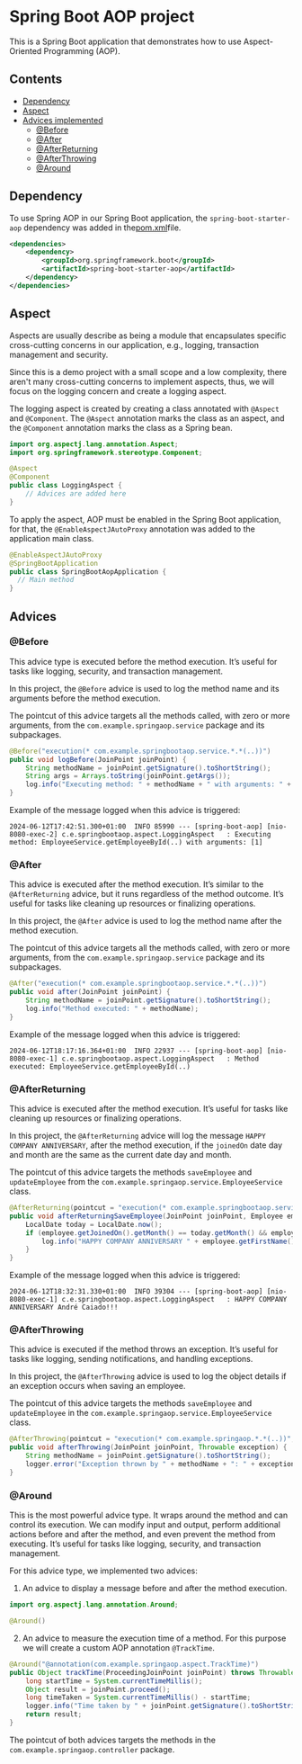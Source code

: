 # Spring Boot AOP project

This is a Spring Boot application that demonstrates how to use Aspect-Oriented Programming (AOP).

## Contents
- [Dependency](#dependency)
- [Aspect](#aspect)
- [Advices implemented](#advices-implemented)
  - [@Before](#before)
  - [@After](#after)
  - [@AfterReturning](#afterreturning)
  - [@AfterThrowing](#afterthrowing)
  - [@Around](#around)

## Dependency

To use Spring AOP in our Spring Boot application, the `spring-boot-starter-aop` dependency was added in the[pom.xml](pom.xml)file.

```xml
<dependencies>
    <dependency>
        <groupId>org.springframework.boot</groupId>
        <artifactId>spring-boot-starter-aop</artifactId>
    </dependency>
</dependencies>
```

## Aspect

Aspects are usually describe as being a module that encapsulates specific cross-cutting concerns in our application, e.g., logging, transaction management and security. 

Since this is a demo project with a small scope and a low complexity, there aren't many cross-cutting concerns to implement aspects, thus, we will focus on the logging concern and create a logging aspect.

The logging aspect is created by creating a class annotated with `@Aspect` and `@Component`. The `@Aspect` annotation marks the class as an aspect, and the `@Component` annotation marks the class as a Spring bean.

```java
import org.aspectj.lang.annotation.Aspect;
import org.springframework.stereotype.Component;

@Aspect
@Component
public class LoggingAspect {
    // Advices are added here
}
```

To apply the aspect, AOP must be enabled in the Spring Boot application, for that, the `@EnableAspectJAutoProxy` annotation was added to the application main class.

```java
@EnableAspectJAutoProxy
@SpringBootApplication
public class SpringBootAopApplication {
  // Main method
}
```

## Advices

### @Before

This advice type is executed before the method execution. 
It’s useful for tasks like logging, security, and transaction management.

In this project, the `@Before` advice is used to log the method name and its arguments before the method execution.

The pointcut of this advice targets all the methods called, with zero or more arguments, from the `com.example.springaop.service` package and its subpackages. 

```java
@Before("execution(* com.example.springbootaop.service.*.*(..))")
public void logBefore(JoinPoint joinPoint) {
    String methodName = joinPoint.getSignature().toShortString();
    String args = Arrays.toString(joinPoint.getArgs());
    log.info("Executing method: " + methodName + " with arguments: " + args);
}
```

Example of the message logged when this advice is triggered:

```
2024-06-12T17:42:51.300+01:00  INFO 85990 --- [spring-boot-aop] [nio-8080-exec-2] c.e.springbootaop.aspect.LoggingAspect   : Executing method: EmployeeService.getEmployeeById(..) with arguments: [1]
```

### @After

This advice is executed after the method execution. It’s similar to the `@AfterReturning` advice, but it runs regardless of the method outcome.
It’s useful for tasks like cleaning up resources or finalizing operations.

In this project, the `@After` advice is used to log the method name after the method execution.

The pointcut of this advice targets all the methods called, with zero or more arguments, from the `com.example.springaop.service` package and its subpackages.

```java
@After("execution(* com.example.springbootaop.service.*.*(..))")
public void after(JoinPoint joinPoint) {
    String methodName = joinPoint.getSignature().toShortString();
    log.info("Method executed: " + methodName);
}
```

Example of the message logged when this advice is triggered: 

```
2024-06-12T18:17:16.364+01:00  INFO 22937 --- [spring-boot-aop] [nio-8080-exec-1] c.e.springbootaop.aspect.LoggingAspect   : Method executed: EmployeeService.getEmployeeById(..)
```

### @AfterReturning

This advice is executed after the method execution. 
It’s useful for tasks like cleaning up resources or finalizing operations.

In this project, the `@AfterReturning` advice will log the message `HAPPY COMPANY ANNIVERSARY`, after the method execution, if the `joinedOn` date day and month are the same as the current date day and month.

The pointcut of this advice targets the methods `saveEmployee` and `updateEmployee` from the `com.example.springaop.service.EmployeeService` class.

```java
@AfterReturning(pointcut = "execution(* com.example.springbootaop.service.EmployeeService.saveEmployee(..)) || execution(* com.example.springbootaop.service.EmployeeService.updateEmployee(..))", returning = "employee")
public void afterReturningSaveEmployee(JoinPoint joinPoint, Employee employee) {
    LocalDate today = LocalDate.now();
    if (employee.getJoinedOn().getMonth() == today.getMonth() && employee.getJoinedOn().getDayOfMonth() == today.getDayOfMonth()) {
        log.info("HAPPY COMPANY ANNIVERSARY " + employee.getFirstName() + " " + employee.getLastName() + "!!!");
    }
}
```

Example of the message logged when this advice is triggered:

```
2024-06-12T18:32:31.330+01:00  INFO 39304 --- [spring-boot-aop] [nio-8080-exec-1] c.e.springbootaop.aspect.LoggingAspect   : HAPPY COMPANY ANNIVERSARY André Caiado!!!
```

### @AfterThrowing

This advice is executed if the method throws an exception. 
It’s useful for tasks like logging, sending notifications, and handling exceptions.

In this project, the `@AfterThrowing` advice is used to log the object details if an exception occurs when saving an employee. 

The pointcut of this advice targets the methods `saveEmployee` and `updateEmployee` in the `com.example.springaop.service.EmployeeService` class.

```java
@AfterThrowing(pointcut = "execution(* com.example.springaop.*.*(..))", throwing = "exception")
public void afterThrowing(JoinPoint joinPoint, Throwable exception) {
    String methodName = joinPoint.getSignature().toShortString();
    logger.error("Exception thrown by " + methodName + ": " + exception.getMessage());
}
```

### @Around

This is the most powerful advice type. It wraps around the method and can control its execution. We can modify input and output, perform additional actions before and after the method, and even prevent the method from executing.
It’s useful for tasks like logging, security, and transaction management.

For this advice type, we implemented two advices:

1. An advice to display a message before and after the method execution.

```java
import org.aspectj.lang.annotation.Around;

@Around()

```

2. An advice to measure the execution time of a method. For this purpose we will create a custom AOP annotation `@TrackTime`.

```java
@Around("@annotation(com.example.springaop.aspect.TrackTime)")
public Object trackTime(ProceedingJoinPoint joinPoint) throws Throwable {
    long startTime = System.currentTimeMillis();
    Object result = joinPoint.proceed();
    long timeTaken = System.currentTimeMillis() - startTime;
    logger.info("Time taken by " + joinPoint.getSignature().toShortString() + " is " + timeTaken + "ms");
    return result;
}
```

The pointcut of both advices targets the methods in the `com.example.springaop.controller` package.
